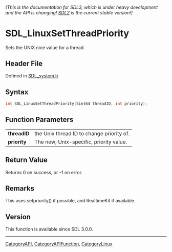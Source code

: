 ###### (This is the documentation for SDL3, which is under heavy development and the API is changing! [SDL2](https://wiki.libsdl.org/SDL2/) is the current stable version!)
# SDL_LinuxSetThreadPriority

Sets the UNIX nice value for a thread.

## Header File

Defined in [SDL_system.h](https://github.com/libsdl-org/SDL/blob/main/include/SDL3/SDL_system.h)

## Syntax

```c
int SDL_LinuxSetThreadPriority(Sint64 threadID, int priority);

```

## Function Parameters

|                  |                                           |
| ---------------- | ----------------------------------------- |
| **threadID**     | the Unix thread ID to change priority of. |
| **priority**     | The new, Unix-specific, priority value.   |

## Return Value

Returns 0 on success, or -1 on error.

## Remarks

This uses setpriority() if possible, and RealtimeKit if available.

## Version

This function is available since SDL 3.0.0.

----
[CategoryAPI](CategoryAPI), [CategoryAPIFunction](CategoryAPIFunction), [CategoryLinux](CategoryLinux)


